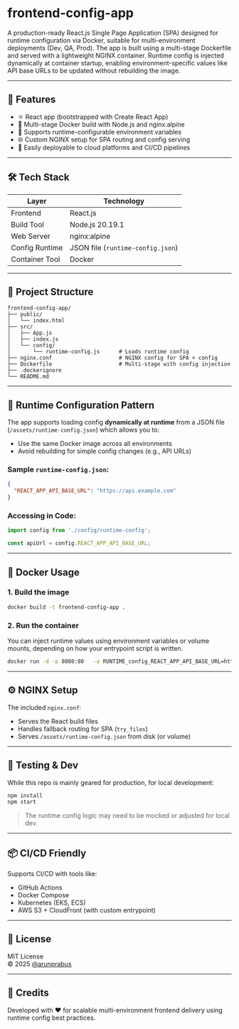 # frontend-config-app

A production-ready React.js Single Page Application (SPA) designed for runtime configuration via Docker, suitable for multi-environment deployments (Dev, QA, Prod). The app is built using a multi-stage Dockerfile and served with a lightweight NGINX container. Runtime config is injected dynamically at container startup, enabling environment-specific values like API base URLs to be updated without rebuilding the image.

---

## 🚀 Features

- ⚛️ React app (bootstrapped with Create React App)
- 🐳 Multi-stage Docker build with Node.js and nginx:alpine
- 🔧 Supports runtime-configurable environment variables
- 🌐 Custom NGINX setup for SPA routing and config serving
- 🧩 Easily deployable to cloud platforms and CI/CD pipelines

---

## 🛠️ Tech Stack

| Layer          | Technology                 |
|----------------|----------------------------|
| Frontend       | React.js                   |
| Build Tool     | Node.js 20.19.1            |
| Web Server     | nginx:alpine               |
| Config Runtime | JSON file (`runtime-config.json`) |
| Container Tool | Docker                     |

---

## 📁 Project Structure

```
frontend-config-app/
├── public/
│   └── index.html
├── src/
│   ├── App.js
│   ├── index.js
│   └── config/
│       └── runtime-config.js      # Loads runtime config
├── nginx.conf                     # NGINX config for SPA + config
├── Dockerfile                     # Multi-stage with config injection
├── .dockerignore
└── README.md
```

---

## 🔧 Runtime Configuration Pattern

The app supports loading config **dynamically at runtime** from a JSON file (`/assets/runtime-config.json`) which allows you to:

- Use the same Docker image across all environments
- Avoid rebuilding for simple config changes (e.g., API URLs)

### Sample `runtime-config.json`:

```json
{
  "REACT_APP_API_BASE_URL": "https://api.example.com"
}
```

### Accessing in Code:
```js
import config from './config/runtime-config';

const apiUrl = config.REACT_APP_API_BASE_URL;
```

---

## 🐳 Docker Usage

### 1. Build the image

```bash
docker build -t frontend-config-app .
```

### 2. Run the container

You can inject runtime values using environment variables or volume mounts, depending on how your entrypoint script is written.

```bash
docker run -d -p 8080:80   -e RUNTIME_config_REACT_APP_API_BASE_URL=https://api.dev.com   frontend-config-app
```

---

## ⚙️ NGINX Setup

The included `nginx.conf`:

- Serves the React build files
- Handles fallback routing for SPA (`try_files`)
- Serves `/assets/runtime-config.json` from disk (or volume)
  
---

## 🧪 Testing & Dev

While this repo is mainly geared for production, for local development:

```bash
npm install
npm start
```

> The runtime config logic may need to be mocked or adjusted for local dev.

---

## 📦 CI/CD Friendly

Supports CI/CD with tools like:

- GitHub Actions
- Docker Compose
- Kubernetes (EKS, ECS)
- AWS S3 + CloudFront (with custom entrypoint)

---

## 📜 License

MIT License  
© 2025 [@arunprabus](https://github.com/arunprabus)

---

## 🙌 Credits

Developed with ❤️ for scalable multi-environment frontend delivery using runtime config best practices.
